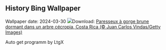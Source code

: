 ## History Bing Wallpaper
Wallpaper date: 2024-03-30
![](https://www.bing.com/th?id=OHR.SleepySloth_FR-FR0657179763_UHD.jpg&w=1000)Download: [Paresseux à gorge brune dormant dans un arbre cécropia, Costa Rica (© Juan Carlos Vindas/Getty Images)](https://www.bing.com/th?id=OHR.SleepySloth_FR-FR0657179763_UHD.jpg)

Auto get programm by LtgX
